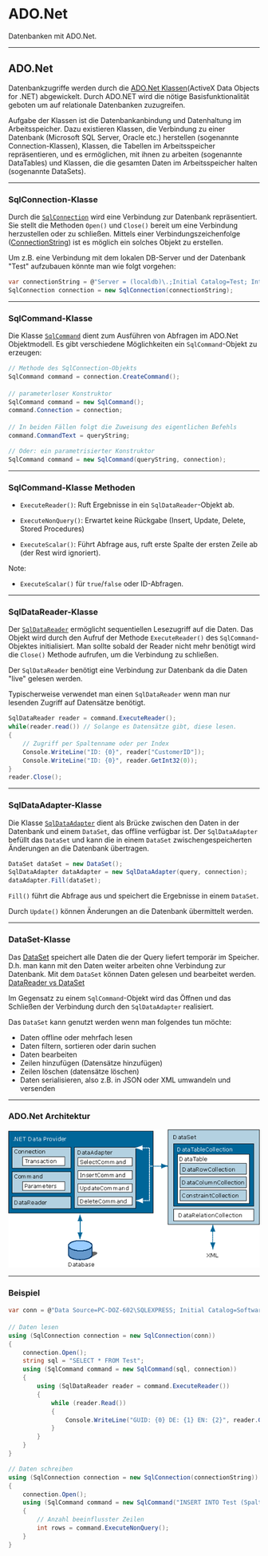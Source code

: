 # ADO.Net

Datenbanken mit ADO.Net.

---

<!-- .slide: class="left" -->
## ADO.Net

Datenbankzugriffe werden durch die [ADO.Net Klassen](https://docs.microsoft.com/de-de/dotnet/framework/data/adonet/ado-net-overview)(ActiveX Data Objects for .NET) abgewickelt. Durch ADO.NET wird die nötige Basisfunktionalität geboten um auf relationale Datenbanken zuzugreifen.

Aufgabe der Klassen ist die Datenbankanbindung und Datenhaltung im Arbeitsspeicher. Dazu existieren Klassen, die Verbindung zu einer Datenbank (Microsoft SQL Server, Oracle etc.) herstellen (sogenannte Connection-Klassen), Klassen, die Tabellen im Arbeitsspeicher repräsentieren, und es ermöglichen, mit ihnen zu arbeiten (sogenannte DataTables) und Klassen, die die gesamten Daten im Arbeitsspeicher halten (sogenannte DataSets).

---

<!-- .slide: class="left" -->
### SqlConnection-Klasse

Durch die [`SqlConnection`](https://learn.microsoft.com/de-de/dotnet/api/system.data.sqlclient.sqlconnection) wird eine Verbindung zur Datenbank repräsentiert. Sie stellt die Methoden `Open()` und `Close()` bereit um eine Verbindung herzustellen oder zu schließen. Mittels einer Verbindungszeichenfolge ([ConnectionString](https://www.connectionstrings.com)) ist es möglich ein solches Objekt zu erstellen.

Um z.B. eine Verbindung mit dem lokalen DB-Server und der Datenbank "Test" aufzubauen könnte man wie folgt vorgehen:

```csharp
var connectionString = @"Server = (localdb)\.;Initial Catalog=Test; Integrated Security = true;";
SqlConnection connection = new SqlConnection(connectionString);
```

---

<!-- .slide: class="left" -->
### SqlCommand-Klasse

Die Klasse [`SqlCommand`](https://docs.microsoft.com/de-de/dotnet/api/system.data.sqlclient.sqlcommand) dient zum Ausführen von Abfragen im ADO.Net Objektmodell. Es gibt verschiedene Möglichkeiten ein `SqlCommand`-Objekt zu erzeugen:

```csharp
// Methode des SqlConnection-Objekts
SqlCommand command = connection.CreateCommand();

// parameterloser Konstruktor
SqlCommand command = new SqlCommand();
command.Connection = connection;

// In beiden Fällen folgt die Zuweisung des eigentlichen Befehls
command.CommandText = queryString;
```

```csharp
// Oder: ein parametrisierter Konstruktor
SqlCommand command = new SqlCommand(queryString, connection);
```

---

<!-- .slide: class="left" -->
### SqlCommand-Klasse Methoden

* `ExecuteReader()`: Ruft Ergebnisse in ein `SqlDataReader`-Objekt ab.
* `ExecuteNonQuery()`: Erwartet keine Rückgabe (Insert, Update, Delete, Stored Procedures)

* `ExecuteScalar()`: Führt Abfrage aus, ruft erste Spalte der ersten Zeile ab (der Rest wird ignoriert).

Note: 
* `ExecuteScalar()` für `true`/`false` oder ID-Abfragen.

---

<!-- .slide: class="left" -->
### SqlDataReader-Klasse

Der [`SqlDataReader`](https://docs.microsoft.com/de-de/dotnet/api/system.data.sqlclient.sqldatareader) ermöglicht sequentiellen Lesezugriff auf die Daten. Das Objekt wird durch den Aufruf der Methode `ExecuteReader()` des `SqlCommand`-Objektes initialisiert. Man sollte sobald der Reader nicht mehr benötigt wird die `Close()` Methode aufrufen, um die Verbindung zu schließen. 

Der `SqlDataReader` benötigt eine Verbindung zur Datenbank da die Daten "live" gelesen werden.

Typischerweise verwendet man einen `SqlDataReader` wenn man nur lesenden Zugriff auf Datensätze benötigt.

```csharp []
SqlDataReader reader = command.ExecuteReader();
while(reader.read()) // Solange es Datensätze gibt, diese lesen.
{
    // Zugriff per Spaltenname oder per Index
    Console.WriteLine("ID: {0}", reader["CustomerID"]);
    Console.WriteLine("ID: {0}", reader.GetInt32(0));
}
reader.Close();
```

---

<!-- .slide: class="left" -->
### SqlDataAdapter-Klasse

Die Klasse [`SqlDataAdapter`](https://docs.microsoft.com/de-de/dotnet/api/system.data.sqlclient.sqldataadapter) dient als Brücke zwischen den Daten in der Datenbank und einem `DataSet`, das offline verfügbar ist. Der `SqlDataAdapter` befüllt das `DataSet` und kann die in einem `DataSet` zwischengespeicherten Änderungen an die Datenbank übertragen.

```csharp
DataSet dataSet = new DataSet();
SqlDataAdapter dataAdapter = new SqlDataAdapter(query, connection);
dataAdapter.Fill(dataSet);
```

`Fill()` führt die Abfrage aus und speichert die Ergebnisse in einem `DataSet`.

Durch `Update()` können Änderungen an die Datenbank übermittelt werden.

---

<!-- .slide: class="left" -->
### DataSet-Klasse

Das [DataSet](https://docs.microsoft.com/de-de/dotnet/api/system.data.dataset) speichert alle Daten die der Query liefert temporär im Speicher. D.h. man kann mit den Daten weiter arbeiten ohne Verbindung zur Datenbank. Mit dem `DataSet` können Daten gelesen und bearbeitet werden. [DataReader vs DataSet](https://msdn.microsoft.com/en-us/magazine/cc188717.aspx)

Im Gegensatz zu einem `SqlCommand`-Objekt wird das Öffnen und das Schließen der Verbindung durch den `SqlDataAdapter` realisiert.

Das `DataSet` kann genutzt werden wenn man folgendes tun möchte:

* Daten offline oder mehrfach lesen
* Daten filtern, sortieren oder darin suchen
* Daten bearbeiten
* Zeilen hinzufügen (Datensätze hinzufügen)
* Zeilen löschen (datensätze löschen)
* Daten serialisieren, also z.B. in JSON oder XML umwandeln und versenden

---

<!-- .slide: class="left" -->
### ADO.Net Architektur

![ADO.Net Objektmodell](Images/ADONETArchitecture.png)

---

<!-- .slide: class="left" -->
### Beispiel

```csharp []
var conn = @"Data Source=PC-DOZ-602\SQLEXPRESS; Initial Catalog=SoftwareDeveloper; User Id=user; Password=pw;";

// Daten lesen
using (SqlConnection connection = new SqlConnection(conn))
{
    connection.Open();
    string sql = "SELECT * FROM Test";
    using (SqlCommand command = new SqlCommand(sql, connection))
    {
        using (SqlDataReader reader = command.ExecuteReader())
        {
            while (reader.Read())
            {
                Console.WriteLine("GUID: {0} DE: {1} EN: {2}", reader.GetGuid(0),reader.GetString(1), reader.GetString(2));
            }
        }
    }
}
```

```csharp []
// Daten schreiben
using (SqlConnection connection = new SqlConnection(connectionString))
{
    connection.Open();
    using (SqlCommand command = new SqlCommand("INSERT INTO Test (Spalte1, Spalte2) VALUES('Entwickler', 'Developer')", connection))
    {
        // Anzahl beeinflusster Zeilen
        int rows = command.ExecuteNonQuery();
    }
}
```